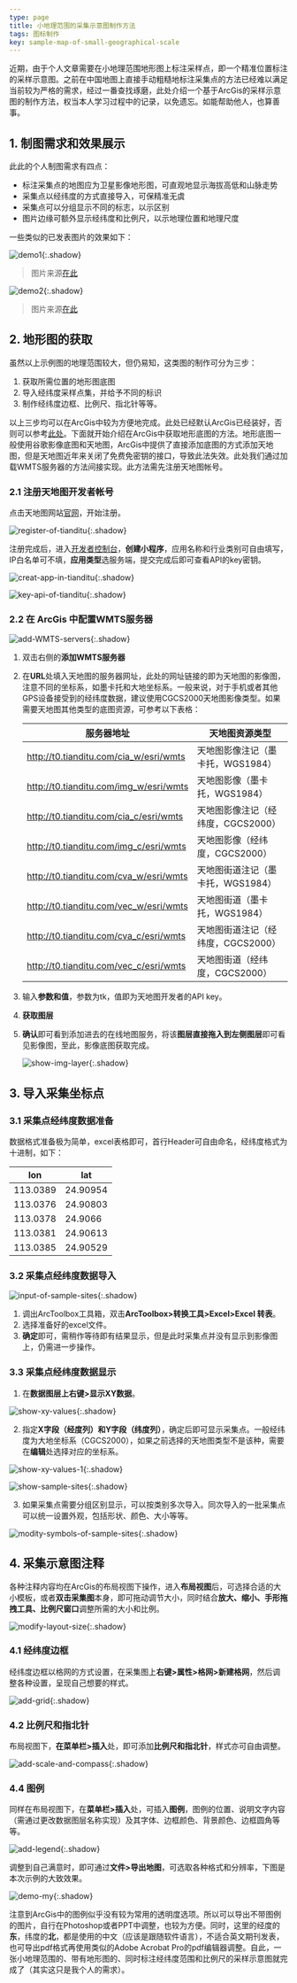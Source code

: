 ```yaml
---
type: page
title: 小地理范围的采集示意图制作方法
tags: 图标制作
key: sample-map-of-small-geographical-scale
---
```


近期，由于个人文章需要在小地理范围地形图上标注采样点，即一个精准位置标注的采样示意图。之前在中国地图上直接手动粗糙地标注采集点的方法已经难以满足当前较为严格的需求，经过一番查找琢磨，此处介绍一个基于ArcGis的采样示意图的制作方法，权当本人学习过程中的记录，以免遗忘。如能帮助他人，也算善事。

<!--more-->

## 1. 制图需求和效果展示

此此的个人制图需求有四点：

- 标注采集点的地图应为卫星影像地形图，可直观地显示海拔高低和山脉走势
- 采集点以经纬度的方式直接导入，可保精准无虞
- 采集点可以分组显示不同的标志，以示区别
- 图片边缘可额外显示经纬度和比例尺，以示地理位置和地理尺度

一些类似的已发表图片的效果如下：

![demo1](https://qbycs.coding.net/p/qbycs_clone/d/qbycs_clone/git/raw/master/image/blog/2020-12-26-sample-map-of-small-geographical-scale/demo1.jpg){:.shadow} 

> 图片来源[在此](https://academic.oup.com/sysbio/article/65/6/947/2281629?login=true)

![demo2](https://qbycs.coding.net/p/qbycs_clone/d/qbycs_clone/git/raw/master/image/blog/2020-12-26-sample-map-of-small-geographical-scale/demo2.jpg){:.shadow} 

> 图片来源[在此](https://www.researchgate.net/profile/Yan_Chen63/publication/338575760_Sky_islands_as_foci_for_divergence_of_fig_trees_and_their_pollinators_in_South-West_China/links/5e6230fda6fdcc37dd07b263/Sky-islands-as-foci-for-divergence-of-fig-trees-and-their-pollinators-in-South-West-China.pdf)

## 2. 地形图的获取

虽然以上示例图的地理范围较大，但仍易知，这类图的制作可分为三步：

1. 获取所需位置的地形图底图
2. 导入经纬度采样点集，并给予不同的标识
3. 制作经纬度边框、比例尺、指北针等等。

以上三步均可以在ArcGis中较为方便地完成。此处已经默认ArcGis已经装好，否则可以参考[此处](https://www.jb51.net/softs/682047.html)。下面就开始介绍在ArcGis中获取地形底图的方法。地形底图一般使用谷歌影像底图和天地图，ArcGis中提供了直接添加底图的方式添加天地图，但是天地图近年来关闭了免费免密钥的接口，导致此法失效。此处我们通过加载WMTS服务器的方法间接实现。此方法需先注册天地图帐号。

### 2.1 注册天地图开发者帐号

点击天地图网站[官网](https://sso.tianditu.gov.cn/)，开始注册。

![register-of-tianditu](https://qbycs.coding.net/p/qbycs_clone/d/qbycs_clone/git/raw/master/image/blog/2020-12-26-sample-map-of-small-geographical-scale/register-of-tianditu.jpg){:.shadow} 

注册完成后，进入[开发者控制台](https://console.tianditu.gov.cn/api/key)，**创建小程序**，应用名称和行业类别可自由填写，IP白名单可不填，**应用类型**选服务端，提交完成后即可查看API的key密钥。

![creat-app-in-tianditu](https://qbycs.coding.net/p/qbycs_clone/d/qbycs_clone/git/raw/master/image/blog/2020-12-26-sample-map-of-small-geographical-scale/creat-app-in-tianditu.jpg){:.shadow} 

![key-api-of-tianditu](https://qbycs.coding.net/p/qbycs_clone/d/qbycs_clone/git/raw/master/image/blog/2020-12-26-sample-map-of-small-geographical-scale/key-api-of-tianditu.jpg){:.shadow} 

### 2.2 在 ArcGis 中配置WMTS服务器

![add-WMTS-servers](https://qbycs.coding.net/p/qbycs_clone/d/qbycs_clone/git/raw/master/image/blog/2020-12-26-sample-map-of-small-geographical-scale/add-WMTS-servers.jpg){:.shadow} 

1. 双击右侧的**添加WMTS服务器**

2. 在**URL**处填入天地图的服务器网址，此处的网址链接的即为天地图的影像图，注意不同的坐标系，如墨卡托和大地坐标系。一般来说，对于手机或者其他GPS设备接受到的经纬度数据，建议使用CGCS2000天地图影像类型。如果需要天地图其他类型的底图资源，可参考以下表格：

   | 服务器地址  | 天地图资源类型  |
   | --------------------------------------- | ---------------------------------- |
   | http://t0.tianditu.com/cia_w/esri/wmts  | 天地图影像注记（墨卡托，WGS1984）  |
   | http://t0.tianditu.com/img_w/esri/wmts  | 天地图影像（墨卡托，WGS1984）      |
   | http://t0.tianditu.com/cia_c/esri/wmts  | 天地图影像注记（经纬度，CGCS2000） |
   | http://t0.tianditu.com/img_c/esri/wmts  | 天地图影像（经纬度，CGCS2000）     |
   | http://t0.tianditu.com/cva_w/esri/wmts  | 天地图街道注记（墨卡托，WGS1984）  |
   | http://t0.tianditu.com/vec_w/esri/wmts | 天地图街道（墨卡托，WGS1984）      |
   | http://t0.tianditu.com/cva_c/esri/wmts  | 天地图街道注记（经纬度，CGCS2000） |
   | http://t0.tianditu.com/vec_c/esri/wmts  | 天地图街道（经纬度，CGCS2000）     |

3. 输入**参数和值**，参数为tk，值即为天地图开发者的API key。

4. **获取图层**

5. **确认**即可看到添加进去的在线地图服务，将该**图层直接拖入到左侧图层**即可看见影像图，至此，影像底图获取完成。

   ![show-img-layer](https://qbycs.coding.net/p/qbycs_clone/d/qbycs_clone/git/raw/master/image/blog/2020-12-26-sample-map-of-small-geographical-scale/show-img-layer.jpg){:.shadow} 

## 3. 导入采集坐标点

### 3.1 采集点经纬度数据准备

数据格式准备极为简单，excel表格即可，首行Header可自由命名，经纬度格式为十进制，如下：

| lon      | lat      |
| -------- | -------- |
| 113.0389 | 24.90954 |
| 113.0376 | 24.90803 |
| 113.0378 | 24.9066  |
| 113.0381 | 24.90613 |
| 113.0385 | 24.90529 |

### 3.2 采集点经纬度数据导入

![input-of-sample-sites](https://qbycs.coding.net/p/qbycs_clone/d/qbycs_clone/git/raw/master/image/blog/2020-12-26-sample-map-of-small-geographical-scale/input-of-sample-sites.jpg){:.shadow} 

1. 调出ArcToolbox工具箱，双击**ArcToolbox>转换工具>Excel>Excel 转表**。
2. 选择准备好的excel文件。
3. **确定**即可，需稍作等待即有结果显示，但是此时采集点并没有显示到影像图上，仍需进一步操作。

### 3.3 采集点经纬度数据显示

1. 在**数据图层上右键>显示XY数据**。

![show-xy-values](https://qbycs.coding.net/p/qbycs_clone/d/qbycs_clone/git/raw/master/image/blog/2020-12-26-sample-map-of-small-geographical-scale/show-xy-values.jpg){:.shadow} 

2. 指定**X字段（经度列）和Y字段（纬度列）**，确定后即可显示采集点。一般经纬度为大地坐标系（CGCS2000），如果之前选择的天地图类型不是该种，需要在**编辑**处选择对应的坐标系。

![show-xy-values-1](https://qbycs.coding.net/p/qbycs_clone/d/qbycs_clone/git/raw/master/image/blog/2020-12-26-sample-map-of-small-geographical-scale/show-xy-values-1.jpg){:.shadow} 

![show-sample-sites](https://qbycs.coding.net/p/qbycs_clone/d/qbycs_clone/git/raw/master/image/blog/2020-12-26-sample-map-of-small-geographical-scale/show-sample-sites.jpg){:.shadow} 

3. 如果采集点需要分组区别显示，可以按类别多次导入。同次导入的一批采集点可以统一设置外观，包括形状、颜色、大小等等。

![modity-symbols-of-sample-sites](https://qbycs.coding.net/p/qbycs_clone/d/qbycs_clone/git/raw/master/image/blog/2020-12-26-sample-map-of-small-geographical-scale/modity-symbols-of-sample-sites.jpg){:.shadow} 

## 4. 采集示意图注释

各种注释内容均在ArcGis的布局视图下操作，进入**布局视图**后，可选择合适的大小模板，或者**双击采集图**本身，即可拖动调节大小，同时结合**放大、缩小、手形拖拽工具、比例尺窗口**调整所需的大小和比例。

![modify-layout-size](https://qbycs.coding.net/p/qbycs_clone/d/qbycs_clone/git/raw/master/image/blog/2020-12-26-sample-map-of-small-geographical-scale/modify-layout-size.jpg){:.shadow} 

### 4.1 经纬度边框

经纬度边框以格网的方式设置，在采集图上**右键>属性>格网>新建格网**，然后调整各种设置，呈现自己想要的样式。

![add-grid](https://qbycs.coding.net/p/qbycs_clone/d/qbycs_clone/git/raw/master/image/blog/2020-12-26-sample-map-of-small-geographical-scale/add-grid.jpg){:.shadow} 

### 4.2 比例尺和指北针

布局视图下，**在菜单栏>插入**处，即可添加**比例尺和指北针**，样式亦可自由调整。

![add-scale-and-compass](https://qbycs.coding.net/p/qbycs_clone/d/qbycs_clone/git/raw/master/image/blog/2020-12-26-sample-map-of-small-geographical-scale/add-scale-and-compass.jpg){:.shadow} 

### 4.4 图例

同样在布局视图下，在**菜单栏>插入**处，可插入**图例**，图例的位置、说明文字内容（需通过更改数据图层名称实现）及其字体、边框颜色、背景颜色、边框圆角等等。

![add-legend](https://qbycs.coding.net/p/qbycs_clone/d/qbycs_clone/git/raw/master/image/blog/2020-12-26-sample-map-of-small-geographical-scale/add-legend.jpg){:.shadow} 

调整到自己满意时，即可通过**文件>导出地图**，可选取各种格式和分辨率，下图是本次示例的大致效果。

![demo-my](https://qbycs.coding.net/p/qbycs_clone/d/qbycs_clone/git/raw/master/image/blog/2020-12-26-sample-map-of-small-geographical-scale/demo-my.jpg){:.shadow} 

注意到ArcGis中的图例似乎没有较为常用的透明度选项。所以可以导出不带图例的图片，自行在Photoshop或者PPT中调整，也较为方便。同时，这里的经度的**东**，纬度的**北**，都是使用的中文（应该是跟随软件语言），不适合英文期刊发表，也可导出pdf格式再使用类似的Adobe Acrobat Pro的pdf编辑器调整。自此，一张小地理范围的、带有地形图的、同时标注经纬度范围和比例尺的采样示意图就完成了（其实这只是我个人的需求）。